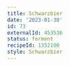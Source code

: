 ```yaml
---
title: Schwarzbier
date: '2023-01-30'
id: 73
externalId: 453536
status: ferment
recipeId: 1352100
style: Schwarzbier
---
```

